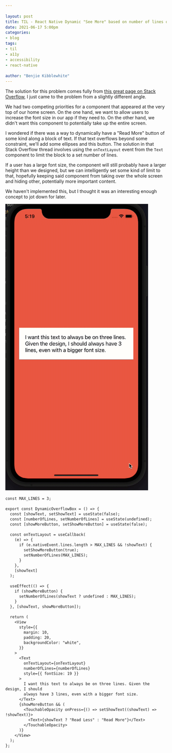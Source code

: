 ```yaml
---

layout: post
title: TIL - React Native Dynamic "See More" based on number of lines of text
date: 2021-06-17 5:00pm
categories:
- blog
tags:
- til
- a11y
- accessibility
- react-native

author: "Benjie Kibblewhite"
---
```


The solution for this problem comes fully from [this great page on Stack Overflow](https://stackoverflow.com/questions/55805233/how-to-show-for-text-more-less-in-react-naitve-javascript), I just came to the problem from a slightly different angle.

We had two competing priorities for a component that appeared at the very top of our home screen. On the one hand, we want to allow users to increase the font size in our app if they need to. On the other hand, we didn't want this component to potentially take up the entire screen.

I wondered if there was a way to dynamically have a "Read More" button of some kind along a block of text. If that text overflows beyond some constraint, we'll add some ellipses and this button. The solution in that Stack Overflow thread involves using the `onTextLayout` event from the `Text` component to limit the block to a set number of lines.

If a user has a large font size, the component will still probably have a larger height than we designed, but we can intelligently set some kind of limit to that, hopefully keeping said component from taking over the whole screen and hiding other, potentially more important content.

We haven't implemented this, but I thought it was an interesting enough concept to jot down for later.

![Alt](/images/dynamicSeeMoreExample.gif "Animated Gif showing the solution in action. The view starts with the text on three lines, normal size. The user closes the app, goes into their accessibility settings, and increases the font size. The user returns to the app, and we can see that the text has been truncated to 3 lines, cut off with an ellipsis. The user taps the 'See more' link that has now appeared, and the rest of the text appears. The link text changes to 'See less'.")

```
const MAX_LINES = 3;

export const DynamicOverflowBox = () => {
  const [showText, setShowText] = useState(false);
  const [numberOfLines, setNumberOfLines] = useState(undefined);
  const [showMoreButton, setShowMoreButton] = useState(false);

  const onTextLayout = useCallback(
    (e) => {
      if (e.nativeEvent.lines.length > MAX_LINES && !showText) {
        setShowMoreButton(true);
        setNumberOfLines(MAX_LINES);
      }
    },
    [showText]
  );

  useEffect(() => {
    if (showMoreButton) {
      setNumberOfLines(showText ? undefined : MAX_LINES);
    }
  }, [showText, showMoreButton]);

  return (
    <View
      style={{
        margin: 10,
        padding: 20,
        backgroundColor: "white",
      }}
    >
      <Text
        onTextLayout={onTextLayout}
        numberOfLines={numberOfLines}
        style={{ fontSize: 19 }}
      >
        I want this text to always be on three lines. Given the design, I should
        always have 3 lines, even with a bigger font size.
      </Text>
      {showMoreButton && (
        <TouchableOpacity onPress={() => setShowText((showText) => !showText)}>
          <Text>{showText ? "Read Less" : "Read More"}</Text>
        </TouchableOpacity>
      )}
    </View>
  );
};
```
